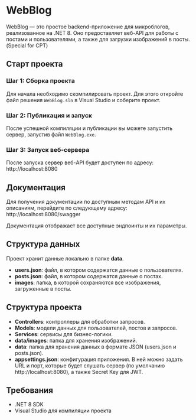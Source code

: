 # WebBlog

WebBlog — это простое backend-приложение для микроблогов, реализованное на .NET 8. Оно предоставляет веб-API для работы с постами и пользователями, а также для загрузки изображений в посты. (Special for CPT)

## Старт проекта

### Шаг 1: Сборка проекта

Для начала необходимо скомпилировать проект. Для этого откройте файл решения `WebBlog.sln` в Visual Studio и соберите проект.

### Шаг 2: Публикация и запуск

После успешной компиляции и публикации вы можете запустить сервер, запустив файл `WebBlog.exe`.

### Шаг 3: Запуск веб-сервера

После запуска сервер веб-API будет доступен по адресу: http://localhost:8080

## Документация

Для получения документации по доступным методам API и их описаниям, перейдите по следующему адресу: http://localhost:8080/swagger

Документация отображает все доступные эндпоинты и их параметры.

## Структура данных

Проект хранит данные локально в папке **data**.

- **users.json**: файл, в котором содержатся данные о пользователях.
- **posts.json**: файл, в котором содержатся данные о постах.
- **images**: папка, в которой сохраняются все изображения, загруженные в посты.

## Структура проекта

- **Controllers**: контроллеры для обработки запросов.
- **Models**: модели данных для пользователей, постов и запросов.
- **Services**: сервисы для бизнес-логики.
- **data/images**: папка для хранения изображений.
- **data**: папка для хранения данных в формате JSON (users.json и posts.json).
- **appsettings.json**: конфигурация приложения. В ней можно задать URL и порт, которые будет слушать сервер (по умолчанию http://localhost:8080), а также Secret Key для JWT.

## Требования

- .NET 8 SDK
- Visual Studio для компиляции проекта
